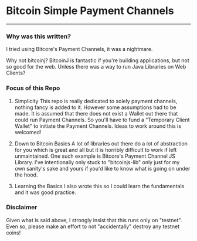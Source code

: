 # Bitcoin Simple Payment Channels
---
### Why was this written?
I tried using Bitcore's Payment Channels, it was a nightmare.

Why not bitcoinj? BitcoinJ is fantastic if you're building applications, but not so good for the web. Unless there was a way to run Java Libraries on Web Clients? 

### Focus of this Repo
1. Simplicity 
This repo is really dedicated to solely payment channels, nothing fancy is added to it. However some assumptions had to be made. It is assumed that there does not exist a Wallet out there that could run Payment Channels. So you'll have to fund a "Temporary Client Wallet" to initiate the Payment Channels. Ideas to work around this is welcomed!

2. Down to Bitcoin Basics
A lot of libraries out there do a lot of abstraction for you which is great and all but it is horribly difficult to work if left unmaintained. One such example is Bitcore's Payment Channel JS Library. I've intentionally only stuck to "bitcoinjs-lib" only just for my own sanity's sake and yours if you'd like to know what is going on under the hood.

3. Learning the Basics
I also wrote this so I could learn the fundamentals and it was good practice.

### Disclaimer
Given what is said above, I strongly insist that this runs only on "testnet". Even so, please make an effort to not "accidentally" destroy any testnet coins!
